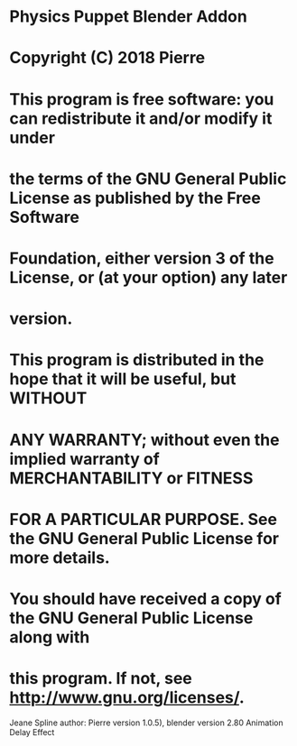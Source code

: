 # Physics Puppet Blender Addon
# Copyright (C) 2018 Pierre
#
# This program is free software: you can redistribute it and/or modify it under
# the terms of the GNU General Public License as published by the Free Software
# Foundation, either version 3 of the License, or (at your option) any later
# version.
#
# This program is distributed in the hope that it will be useful, but WITHOUT
# ANY WARRANTY; without even the implied warranty of  MERCHANTABILITY or FITNESS
# FOR A PARTICULAR PURPOSE. See the GNU General Public License for more details.
#
# You should have received a copy of the GNU General Public License along with
# this program.  If not, see <http://www.gnu.org/licenses/>.

Jeane Spline
author: Pierre
version 1.0.5),
blender version 2.80
Animation Delay Effect
